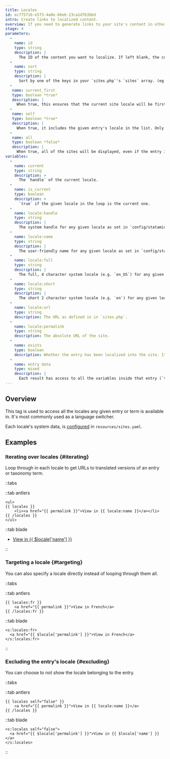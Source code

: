 ```yaml
---
title: Locales
id: ec775716-e573-4a0e-b6e6-23ca1d7b3bbd
intro: Create links to localized content.
overview: If you need to generate links to your site's content in other languages (using [multi-site](/multi-site)), you've come to the right place.
stage: 4
parameters:
  -
    name: id
    type: string
    description: |
      The ID of the content you want to localize. If left blank, the content will be taken from the context.
  -
    name: sort
    type: string
    description: |
      Sort by one of the keys in your `sites.php`'s `sites` array. (eg. `name` or `full`). If left blank, the order in the file will be maintained. Only applicable in the tag pair.
  -
   name: current_first
   type: boolean *true*
   description: |
     When true, this ensures that the current site locale will be first in the list. Only applicable in the tag pair.
  -
   name: self
   type: boolean *true*
   description: |
     When true, it includes the given entry's locale in the list. Only applicable in the tag pair.
  -
   name: all
   type: boolean *false*
   description: |
     When true, all of the sites will be displayed, even if the entry isn't localized into that site. When the entry is missing, the values (e.g. `url`) will fall back to the site. Only applicable in the tag pair.
variables:
  -
    name: current
    type: string
    description: >
      The `handle` of the current locale.
  -
    name: is_current
    type: boolean
    description: >
      `true` if the given locale in the loop is the current one.
  -
    name: locale:handle
    type: string
    description: |
      The system handle for any given locale as set in `config/statamic/sites.php`.
  -
    name: locale:name
    type: string
    description: |
      The user-friendly name for any given locale as set in `config/statamic/sites.php`.
  -
    name: locale:full
    type: string
    description: |
      The full, 4 character system locale (e.g. `en_US`) for any given locale as set in `config/statamic/sites.php`.
  -
    name: locale:short
    type: string
    description: |
      The short 2 character system locale (e.g. `en`) for any given locale as set in `config/statamic/sites.php`.
  -
    name: locale:url
    type: string
    description: The URL as defined in in `sites.php`.
  -
    name: locale:permalink
    type: string
    description: The absolute URL of the site.
  -
    name: exists
    type: boolean
    description: Whether the entry has been localized into the site. It will be `false` if the entry hasn't been localized at all, or if it's a draft.
  -
    name: entry data
    type: mixed
    description: |
      Each result has access to all the variables inside that entry (`title`, `content`, etc).
---
```

## Overview

This tag is used to access all the locales any given entry or term is available in. It's most commonly used as a language switcher.

Each locale's system data, is [configured](/multi-site#configuration) in `resources/sites.yaml`.
## Examples

### Iterating over locales {#iterating}

Loop through in each locale to get URLs to translated versions of an entry or taxonomy term.

::tabs

::tab antlers
```antlers
<ul>
{{ locales }}
    <li><a href="{{ permalink }}">View in {{ locale:name }}</a></li>
{{ /locales }}
</ul>
```
::tab blade
<ul>
<s:locales>
  <li><a href="{{ $locale['permalink'] }}">View in {{ $locale['name'] }}</a></li>
</s:locales>
</ul>
::

### Targeting a locale {#targeting}

You can also specify a locale directly instead of looping through them all.

::tabs

::tab antlers
```antlers
{{ locales:fr }}
    <a href="{{ permalink }}">View in French</a>
{{ /locales:fr }}
```
::tab blade
```blade
<s:locales:fr>
  <a href="{{ $locale['permalink'] }}">View in French</a>
</s:locales:fr>
```
::

### Excluding the entry's locale {#excluding}

You can choose to not show the locale belonging to the entry.

::tabs

::tab antlers
```antlers
{{ locales self="false" }}
    <a href="{{ permalink }}">View in {{ locale:name }}</a>
{{ /locales }}
```
::tab blade
```blade
<s:locales self="false">
  <a href="{{ $locale['permalink'] }}">View in {{ $locale['name'] }}</a>
</s:locales>
```
::

